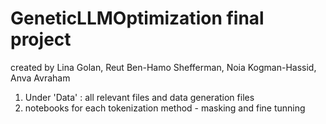 # GeneticLLMOptimization final project 
created by Lina Golan, Reut Ben-Hamo Shefferman, Noia Kogman-Hassid, Anva Avraham

1. Under 'Data' : all relevant files and data generation files
2. notebooks for each tokenization method - masking and fine tunning
